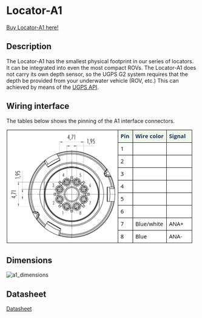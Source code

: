 # Locator-A1

[Buy Locator-A1 here!](https://waterlinked.com/shop/underwater-gps-g2-locator-a1-120)

## Description

The Locator-A1 has the smallest physical footprint in our series of locators. It can be integrated into even the most compact ROVs. The Locator-A1 does not carry its own depth sensor, so the UGPS G2 system requires that the depth be provided from your underwater vehicle (ROV, etc.) This can achieved by means of the [UGPS API](../integration/api.md).

## Wiring interface

The tables below shows the pinning of the A1 interface connectors.

![a1_connector_binder](../../img/a1_connector_binder_v2.png)

## Dimensions

![a1_dimensions](../../img/a1_dimensions.png)

## Datasheet

[Datasheet](https://waterlinked.com/underwater-gps-accessories#Downloads%2FResources)